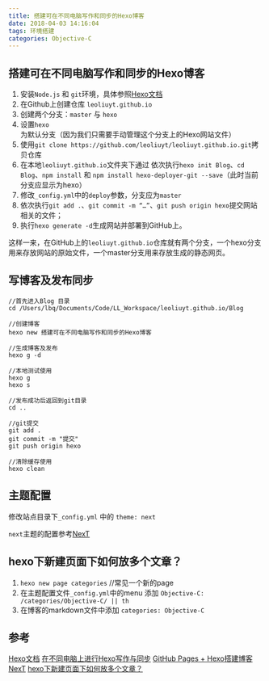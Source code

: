 ```yaml
---
title: 搭建可在不同电脑写作和同步的Hexo博客
date: 2018-04-03 14:16:04
tags: 环境搭建
categories: Objective-C
---
```


## 搭建可在不同电脑写作和同步的Hexo博客

1. 安装`Node.js` 和 `git`环境，具体参照[Hexo文档](https://hexo.io/zh-cn/docs/index.html)
2. 在Github上创建仓库 `leoliuyt.github.io`
3. 创建两个分支：`master` 与 `hexo`
3. 设置`hexo`为默认分支（因为我们只需要手动管理这个分支上的Hexo网站文件）
4. 使用`git clone https://github.com/leoliuyt/leoliuyt.github.io.git`拷贝仓库
5. 在本地`leoliuyt.github.io`文件夹下通过 依次执行`hexo init Blog`、`cd Blog`、`npm install` 和 `npm install hexo-deployer-git --save`（此时当前分支应显示为hexo）
6. 修改`_config.yml`中的`deploy`参数，分支应为`master`
7. 依次执行`git add .`、`git commit -m “…”`、`git push origin hexo`提交网站相关的文件；
8. 执行`hexo generate -d`生成网站并部署到GitHub上。

这样一来，在GitHub上的`leoliuyt.github.io`仓库就有两个分支，一个hexo分支用来存放网站的原始文件，一个master分支用来存放生成的静态网页。

## 写博客及发布同步

```
//首先进入Blog 目录
cd /Users/lbq/Documents/Code/LL_Workspace/leoliuyt.github.io/Blog

//创建博客
hexo new 搭建可在不同电脑写作和同步的Hexo博客

//生成博客及发布
hexo g -d

//本地测试使用
hexo g
hexo s

//发布成功后返回到git目录
cd ..

//git提交
git add .
git commit -m "提交"
git push origin hexo

//清除缓存使用
hexo clean
```

## 主题配置

修改站点目录下`_config.yml` 中的 `theme: next`

`next`主题的配置参考[NexT](https://theme-next.iissnan.com/getting-started.html)

## hexo下新建页面下如何放多个文章？

1. `hexo new page categories` //常见一个新的page
2. 在主题配置文件`_config.yml`中的menu 添加 `Objective-C: /categories/Objective-C/ || th`
3. 在博客的markdown文件中添加 `categories: Objective-C`

## 参考

[Hexo文档](https://hexo.io/zh-cn/docs/index.html)
[在不同电脑上进行Hexo写作与同步](https://leroyli.github.io/2016/11/07/hexo-more-PC/)
[GitHub Pages + Hexo搭建博客](http://crazymilk.github.io/2015/12/28/GitHub-Pages-Hexo搭建博客/#more)
[NexT](https://theme-next.iissnan.com/getting-started.html)
[hexo下新建页面下如何放多个文章？](https://www.zhihu.com/question/33324071)

